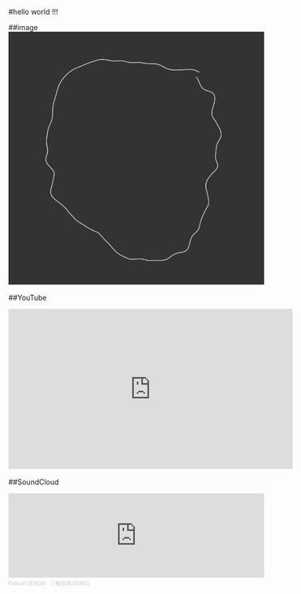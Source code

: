 #hello world !!!

##image
<img src="images/コメント 2020-05-26 225341.jpg" alt="hi" class="inline"/>

##YouTube
<iframe width="560" height="315" src="https://www.youtube.com/embed/LR1SmL5JmHg" frameborder="0" allow="accelerometer; autoplay; encrypted-media; gyroscope; picture-in-picture" allowfullscreen></iframe>

##SoundCloud
<iframe width="100%" height="166" scrolling="no" frameborder="no" allow="autoplay" src="https://w.soundcloud.com/player/?url=https%3A//api.soundcloud.com/tracks/595997727&color=%23ff5500&auto_play=false&hide_related=false&show_comments=true&show_user=true&show_reposts=false&show_teaser=true"></iframe><div style="font-size: 10px; color: #cccccc;line-break: anywhere;word-break: normal;overflow: hidden;white-space: nowrap;text-overflow: ellipsis; font-family: Interstate,Lucida Grande,Lucida Sans Unicode,Lucida Sans,Garuda,Verdana,Tahoma,sans-serif;font-weight: 100;"><a href="https://soundcloud.com/fablab-sendai" title="FabLab SENDAI" target="_blank" style="color: #cccccc; text-decoration: none;">FabLab SENDAI</a> · <a href="https://soundcloud.com/fablab-sendai/3jiku-ondo" title="三軸音頭(DEMO)" target="_blank" style="color: #cccccc; text-decoration: none;">三軸音頭(DEMO)</a></div>
